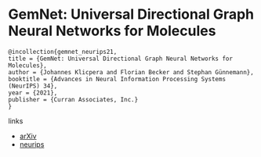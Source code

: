 # GemNet: Universal Directional Graph Neural Networks for Molecules

```
@incollection{gemnet_neurips21,
title = {GemNet: Universal Directional Graph Neural Networks for Molecules},
author = {Johannes Klicpera and Florian Becker and Stephan Günnemann},
booktitle = {Advances in Neural Information Processing Systems (NeurIPS) 34},
year = {2021},
publisher = {Curran Associates, Inc.}
}
```

links
- [arXiv](https://arxiv.org/abs/2106.08903)
- [neurips](https://neurips.cc/Conferences/2021/ScheduleMultitrack?event=28288)
